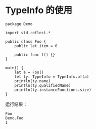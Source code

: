 # TypeInfo 的使用
<!-- verify -->

```cangjie
package Demo

import std.reflect.*

public class Foo {
    public let item = 0

    public func f() {}
}

main() {
    let a = Foo()
    let ty: TypeInfo = TypeInfo.of(a)
    println(ty.name)
    println(ty.qualifiedName)
    println(ty.instanceFunctions.size)
}
```

运行结果：

```text
Foo
Demo.Foo
1
```
